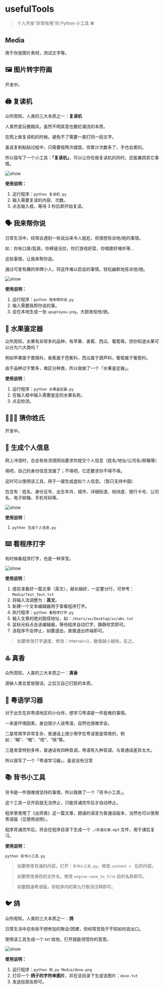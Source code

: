 # usefulTools

> 个人开发“非常有用”的 Python 小工具 🛠

## Media

用于存放图片素材，测试文字等。

## 🖼 图片转字符画

开发中。

## 🖨 复读机


众所周知，人类的三大本质之一：**复读机**

人类热爱玩梗跟风，虽然不明其意也要赶潮流的本质。

在网上做复读机的时候，避免不了需要一直打同一段文字。

虽说复制粘贴过程中，只需要按两次键盘，但累计次数多了，手也会累的。

所以我写了一个小工具：**「复读机」**，可以让你在做复读机的同时，还能兼顾其它事情。

<img src="https://github.com/danielchan-25/usefulTools/blob/main/Media/Repeater.gif?raw=true" alt="show" />

**使用说明：**

1. 运行程序：`python 复读机.py`
2. 输入需要复读的内容、次数。
3. 点击输入框，等待 3 秒后即开始复读。

## 🗣 我来帮你说

日常生活中，经常会遇到一些说出来令人尴尬，但很想告诉他/她的事情。

如：你有口臭/狐臭，你裤链没拉，你打游戏好菜，你唱歌好难听等...

这些事情，让我来帮你说。

通过可爱有趣的举牌小人，将这件难以启齿的事情，轻松幽默地告诉他/她。

<img src="https://github.com/danielchan-25/usefulTools/blob/main/Media/upuptoyou.png?raw=true" alt="show" />

**使用说明：**

1. 运行程序：`python 我来帮你说.py`
2. 输入需要我帮你说的事。
3. 会在本地生成一张 `upuptoyou.png`，大胆发给他/她。

## 🍉 水果鉴定器

众所周知，水果有非常多的品种，有苹果、香蕉、西瓜、葡萄等。但你知道水果可以分为六大类吗？

例如苹果属于蔷薇科，香蕉属于芭蕉科，西瓜属于葫芦科，葡萄属于葡萄科。

由于品种过于繁多，难区分种类，所以我做了一个「水果鉴定器」。

**使用说明：**

1. 运行程序：`python 水果鉴定器.py`
2. 在输入框中输入需要鉴定的水果名称。
3. 点击检测。

## 🤷🏻‍♂️ 猜你姓氏

开发中。

## 👤 生成个人信息

网上冲浪时，总会有些流氓网站要求你提交个人信息（姓名/地址/公司名/邮箱等）

填吧，自己的身份信息泄漏了；不填吧，它还要求你不得不填。

这时可以使用该工具，用于一键生成虚拟个人信息。（暂只支持中国）

包含有：姓名、身份证号、出生年月、城市、详细街道、经纬度、银行卡号、公司名、电子邮箱、手机号码等。

<img src="https://github.com/danielchan-25/usefulTools/blob/main/Media/Generate_Personal_Information.png?raw=true" alt="show" />

**使用说明：**

1. `python 生成个人信息.py`

## ⌨️ 看程序打字

有时候看程序打字，也是一种享受。

<img src="https://github.com/danielchan-25/usefulTools/blob/main/Media/typing.gif?raw=true" alt="show" />

**使用说明：**

1. 提前准备好一篇文章（英文），越长越好，一定要分行，可参考：`Media/Test_Text.txt`
1. 将输入法调整为：**英文**。
1. 新建一个文本编辑器用于查看程序打字。
1. 执行程序：`python 看程序打字.py`
1. 输入文章的绝对路径地址，如：`/Users/xx/Desktop/xx/abc.txt`
1. 鼠标光标点击该编辑器，等待程序自动打字，静静欣赏即可。
1. 该程序不会停止，如要退出，直接退出终端即可。

> 如要修改打字速度，修改：interval=()，数值越小越快，反之。

## ♨️ 真香

众所周知，人类的三大本质之一：**真香**

道破人类总爱放狠话，之后又自己打脸的本质。

## 🔧 粤语学习器

对于出生在非粤语地区的小伙伴，想学习粤语是一件挺难的事情。

一来是环境因素，身边很少人说粤语，自然也很难学会。

二是常用字非常复杂，普通话上很少用字在粤语里是常用的，例如：“睇”、“嘅”、“唔”、“係”等。

三是发音特别多样，普通话有四种音调，粤语有九种音调，与普通话差异太大。

所以我写了一个「粤语学习器」，虽说没有日常

## 📚 背书小工具

背书是一件很难很坚持的事情，所以我做了一个「背书小工具」。

这个工具一旦开启就无法停止，只能背诵完毕后才自动停止。

程序里使用了《出师表》这一篇文章，朗诵的语言为普通话版本，当然也可以使用粤语版（见使用说明）。

程序背诵完毕后，将会在程序目录下生成一个 `./背诵文章.mp3` 文件，用于课后复习。

**使用说明：**

`python 背书小工具.py`

> 如要修改背诵的内容，打开：`背书小工具.py`，修改 `content = ` 后的内容。
>
> 如要修改保存的文件名，修改 `engine.save_to_file` 后的名称即可。 
>
> 如要朗诵粤语版，将程序内的第九行取消注释即可。

## 🐦 鸽

众所周知，人类的三大本质之一：**鸽**

日常生活中总有些不想参加的聚会/团建，但经常苦恼于不知如何说出口。

使用该工具生成一个 txt 给他，打开就能领悟你的意思。

<img src="https://gitee.com/daniel_lee25/usefulTools/raw/main/Media/Dove_str.png" alt="show" />

**使用说明：**

1. 运行程序：`python 鸽.py Media/dove.png`
2. 打印一个 **鸽子的字符串图片**，并在该目录下生成该图片：`dove.txt`
3. 发送给朋友即可。
